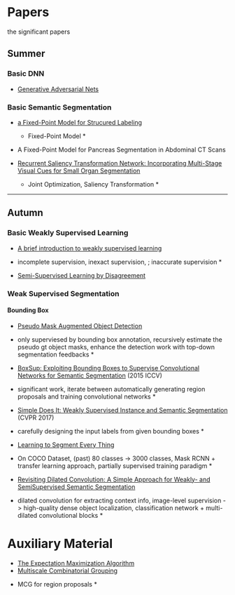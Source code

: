 # Papers
the significant papers 

## Summer


### Basic DNN 

+ [Generative Adversarial Nets](https://arxiv.org/pdf/1406.2661v1.pdf)

### Basic Semantic Segmentation

+ [a Fixed-Point Model for Strucured Labeling](http://proceedings.mlr.press/v28/li13b.pdf )

  * Fixed-Point Model *

+ A Fixed-Point Model for Pancreas Segmentation in Abdominal CT Scans

+ [Recurrent Saliency Transformation Network: Incorporating Multi-Stage Visual Cues for Small Organ Segmentation](http://www.cs.jhu.edu/~alanlab/Pubs18/yu2018recurrent.pdf)

  * Joint Optimization, Saliency Transformation *

---
## Autumn

### Basic Weakly Supervised Learning

+ [A brief introduction to weakly supervised learning](https://cs.nju.edu.cn/zhouzh/zhouzh.files/publication/nsr18.pdf)
* incomplete supervision,  inexact supervision, ; inaccurate supervision *

+ [Semi-Supervised Learning by Disagreement](http://cs.nju.edu.cn/lim/publications/kais10.pdf)

### Weak Supervised Segmentation

#### Bounding Box

+ [Pseudo Mask Augmented Object Detection](https://arxiv.org/pdf/1803.05858.pdf)

* only superviesed by bounding box annotation, recursively estimate the pseudo gt object masks, enhance the detection work with top-down segmentation feedbacks *

+ [BoxSup: Exploiting Bounding Boxes to Supervise Convolutional Networks for Semantic Segmentation](https://arxiv.org/pdf/1503.01640.pdf)  (2015 ICCV)

* significant work, iterate between automatically generating region proposals and training convolutional networks *

+ [Simple Does It: Weakly Supervised Instance and Semantic Segmentation](http://openaccess.thecvf.com/content_cvpr_2017/papers/Khoreva_Simple_Does_It_CVPR_2017_paper.pdf)  (CVPR 2017)

* carefully designing the input labels from given bounding boxes *

+ [Learning to Segment Every Thing](https://arxiv.org/pdf/1711.10370.pdf)

* On COCO Dataset, (past) 80 classes -> 3000 classes, Mask RCNN + transfer learning approach,  partially supervised training paradigm *

+ [Revisiting Dilated Convolution: A Simple Approach for Weakly- and SemiSupervised Semantic Segmentation](http://openaccess.thecvf.com/content_cvpr_2018/CameraReady/0812.pdf)

* dilated convolution for extracting context info, image-level supervision -> high-quality dense object localization, classification network + multi-dilated convolutional blocks *




# Auxiliary Material

+ [The Expectation Maximization Algorithm](https://www.cs.utah.edu/~piyush/teaching/EM_algorithm.pdf)
+ [Multiscale Combinatorial Grouping](https://www2.eecs.berkeley.edu/Research/Projects/CS/vision/grouping/mcg/resources/MCG_CVPR2014.pdf) 

* MCG for region proposals *

